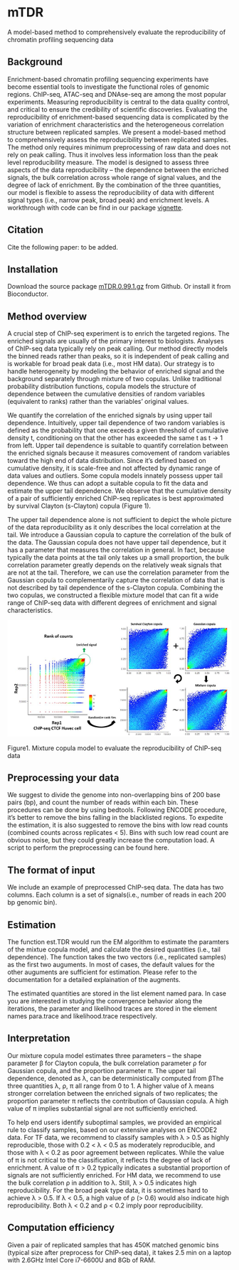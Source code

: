 # mTDR
A model-based method to comprehensively evaluate the reproducibility of chromatin profiling sequencing data

## Background

Enrichment-based chromatin profiling sequencing experiments have become essential tools to investigate the functional roles of genomic regions. ChIP-seq, ATAC-seq and DNAse-seq are among the most popular experiments. Measuring reproducibility is central to the data quality control, and critical to ensure the credibility of scientific discoveries. Evaluating the reproducibility of enrichment-based sequencing data is complicated by the variation of enrichment characteristics and the heterogeneous correlation structure between replicated samples. We present a model-based method to comprehensively assess the reproducibility between replicated samples. The method only requires minimum preprocessing of raw data and does not rely on peak calling. Thus it involves less information loss than the peak level reproducibility measure. The model is designed to assess three aspects of the data reproducibility – the dependence between the enriched signals, the bulk correlation across whole range of signal values, and the degree of lack of enrichment. By the combination of the three quantities, our model is flexible to assess the reproducibility of data with different signal types (i.e., narrow peak, broad peak) and enrichment levels. A workthrough with code can be find in our package [vignette](https://github.com/MonkeyLB/mTDR/blob/master/vignettes/mTDR-vignette.Rmd).

## Citation

Cite the following paper: to be added.

## Installation

Download the source package [mTDR.0.99.1.gz](https://github.com/MonkeyLB/mTDR/blob/master/mTDR_0.99.1.tar.gz) from Github. Or install it from Bioconductor.

## Method overview

A crucial step of ChIP-seq experiment is to enrich the targeted regions. The enriched signals are usually of the primary interest to biologists. Analyses of ChIP-seq data typically rely on peak calling. Our method directly models the binned reads rather than peaks, so it is independent of peak calling and is workable for broad peak data (i.e., most HM data). Our strategy is to handle heterogeneity by modeling the behavior of enriched signal and the background separately through mixture of two copulas. Unlike traditional probability distribution functions, copula models the structure of dependence between the cumulative densities of random variables (equivalent to ranks) rather than the variables’ original values.

We quantify the correlation of the enriched signals by using upper tail dependence. Intuitively, upper tail dependence of two random variables is defined as the probability that one exceeds a given threshold of cumulative density t, conditioning on that the other has exceeded the same t as t → 1 from left. Upper tail dependence is suitable to quantify correlation between the enriched signals because it measures comovement of random variables toward the high end of data distribution. Since it’s defined based on cumulative density, it is scale-free and not affected by dynamic range of data values and outliers. Some copula models innately possess upper tail dependence. We thus can adopt a suitable copula to fit the data and estimate the upper tail dependence. We observe that the cumulative density of a pair of sufficiently enriched ChIP-seq replicates is best approximated by survival Clayton (s-Clayton) copula (Figure 1).

The upper tail dependence alone is not sufficient to depict the whole picture of the data reproducibility as it only describes the local correlation at the tail. We introduce a Gaussian copula to capture the correlation of the bulk of the data. The Gaussian copula does not have upper tail dependence, but it has a parameter that measures the correlation in general. In fact, because typically the data points at the tail only takes up a small proportion, the bulk correlation parameter greatly depends on the relatively weak signals that are not at the tail. Therefore, we can use the correlation parameter from the Gaussian copula to complementarily capture the correlation of data that is not described by tail dependence of the s-Clayton copula. Combining the two copulas, we constructed a flexible mixture model that can fit a wide range of ChIP-seq data with different degrees of enrichment and signal characteristics.


![Figure1. Mixture copula model to evaluate the reproducibility of ChIP-seq data](https://github.com/MonkeyLB/mTDR/blob/master/vignettes/Figure1.JPG)

Figure1. Mixture copula model to evaluate the reproducibility of ChIP-seq data

## Preprocessing your data

We suggest to divide the genome into non-overlapping bins of 200 base pairs (bp), and count the number of reads within each bin. These procedures can be done by using bedtools. Following ENCODE procedure, it’s better to remove the bins falling in the blacklisted regions. To expedite the estimation, it is also suggested to remove the bins with low read counts (combined counts across replicates < 5). Bins with such low read count are obvious noise, but they could greatly increase the computation load. A script to perform the preprocessing can be found here.

## The format of input

We include an example of preprocessed ChIP-seq data. The data has two columns. Each column is a set of signals(i.e., number of reads in each 200 bp genomic bin).


## Estimation

The function est.TDR would run the EM algorithm to estimate the paramters of the mixtue copula model, and calculate the desired quantities (i.e., tail dependence). The function takes the two vectors (i.e., replicated samples) as the first two auguments. In most of cases, the default values for the other auguments are sufficient for estimation. Please refer to the documentation for a detailed explaination of the augments.

The estimated quantities are stored in the list element named para. In case you are interested in studying the convergence behavior along the iterations, the parameter and likelihood traces are stored in the element names para.trace and likelihood.trace respectively.

## Interpretation

Our mixture copula model estimates three parameters – the shape parameter β for Clayton copula, the bulk correlation parameter ρ for Gaussian copula, and the proportion parameter π. The upper tail dependence, denoted as λ, can be deterministically computed from βThe three quantities λ, ρ, π all range from 0 to 1. A higher value of λ means stronger correlation between the enriched signals of two replicates; the proportion parameter π reflects the contribution of Gaussian copula. A high value of π implies substantial signal are not sufficiently enriched.

To help end users identify suboptimal samples, we provided an empirical rule to classify samples, based on our extensive analyses on ENCODE2 data. For TF data, we recommend to classify samples with λ > 0.5 as highly reproducible, those with 0.2 < λ < 0.5 as moderately reproducible, and those with λ < 0.2 as poor agreement between replicates. While the value of π is not critical to the classification, it reflects the degree of lack of enrichment. A value of π > 0.2 typically indicates a substantial proportion of signals are not sufficiently enriched. For HM data, we recommend to use the bulk correlation ρ in addition to λ. Still, λ > 0.5 indicates high reproducibility. For the broad peak type data, it is sometimes hard to achieve λ > 0.5. If λ < 0.5, a high value of ρ (> 0.6) would also indicate high reproducibility. Both λ < 0.2 and ρ < 0.2 imply poor reproducibility.

## Computation efficiency

Given a pair of replicated samples that has 450K matched genomic bins (typical size after preprocess for ChIP-seq data), it takes 2.5 min on a laptop with 2.6GHz Intel Core i7-6600U and 8Gb of RAM.
